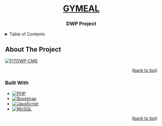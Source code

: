 <!-- README CREDIT: https://github.com/othneildrew/Best-README-Template -->
<a name="readme-top"></a>

<!-- PROJECT LOGO -->
<br />
<div align="center">
  <h1>
    <a href="https://github.com/EASV70R/GYMEAL">GYMEAL</a>
  </h1>

<h3 align="center">DWP Project</h3>
  
</div>

<!-- TABLE OF CONTENTS -->
<details>
  <summary>Table of Contents</summary>
  <ol>
    <li>
      <a href="#about-the-project">About The Project</a>
      <ul>
        <li><a href="#built-with">Built With</a></li>
      </ul>
    </li>
  </ol>
</details>

<!-- ABOUT THE PROJECT -->
## About The Project

[![FITDWP-CMS][project-screenshot]](https://kuro.ac/)

<p align="right">(<a href="#readme-top">back to top</a>)</p>

### Built With

* [![PHP][PHP]][PHP-url]
* [![Bootstrap][Bootstrap.com]][Bootstrap-url]
* [![JavaScript][JavaScript]][JavaScript-url]
* [![MySQL][MySQL]][MySQL-url]

<p align="right">(<a href="#readme-top">back to top</a>)</p>

<!-- MARKDOWN LINKS & IMAGES -->
<!-- https://www.markdownguide.org/basic-syntax/#reference-style-links -->
[project-screenshot]: https://i.imgur.com/TO17rla.jpeg
[PHP]: https://img.shields.io/badge/PHP-777BB4?style=for-the-badge&logo=php&logoColor=white
[PHP-url]: https://www.php.net/
[Bootstrap.com]: https://img.shields.io/badge/Bootstrap-563D7C?style=for-the-badge&logo=bootstrap&logoColor=white
[Bootstrap-url]: https://getbootstrap.com
[JavaScript]: https://img.shields.io/badge/JavaScript-F7DF1E?style=for-the-badge&logo=javascript&logoColor=black
[JavaScript-url]: https://www.javascript.com/
[MySQL]: https://img.shields.io/badge/MySQL-00000F?style=for-the-badge&logo=mysql&logoColor=white
[MySQL-url]: https://www.mysql.com/
